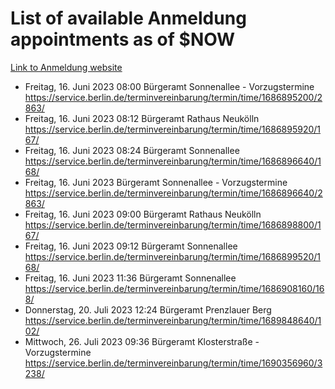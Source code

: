 # List of available Anmeldung appointments as of $NOW
[Link to Anmeldung website](https://service.berlin.de/terminvereinbarung/termin/tag.php?termin=1&anliegen[]=120686&dienstleisterlist=122210,122217,327316,122219,327312,122227,327314,122231,327346,122243,327348,122254,122252,329742,122260,329745,122262,329748,122271,327278,122273,327274,122277,327276,330436,122280,327294,122282,327290,122284,327292,122291,327270,122285,327266,122286,327264,122296,327268,150230,329760,122297,327286,122294,327284,122312,329763,122314,329775,122304,327330,122311,327334,122309,327332,317869,122281,327352,122279,329772,122283,122276,327324,122274,327326,122267,329766,122246,327318,122251,327320,122257,327322,122208,327298,122226,327300&herkunft=http%3A%2F%2Fservice.berlin.de%2Fdienstleistung%2F120686%2F)
- Freitag, 16. Juni 2023 08:00 Bürgeramt Sonnenallee - Vorzugstermine https://service.berlin.de/terminvereinbarung/termin/time/1686895200/2863/
- Freitag, 16. Juni 2023 08:12 Bürgeramt Rathaus Neukölln https://service.berlin.de/terminvereinbarung/termin/time/1686895920/167/
- Freitag, 16. Juni 2023 08:24 Bürgeramt Sonnenallee https://service.berlin.de/terminvereinbarung/termin/time/1686896640/168/
- Freitag, 16. Juni 2023  Bürgeramt Sonnenallee - Vorzugstermine https://service.berlin.de/terminvereinbarung/termin/time/1686896640/2863/
- Freitag, 16. Juni 2023 09:00 Bürgeramt Rathaus Neukölln https://service.berlin.de/terminvereinbarung/termin/time/1686898800/167/
- Freitag, 16. Juni 2023 09:12 Bürgeramt Sonnenallee https://service.berlin.de/terminvereinbarung/termin/time/1686899520/168/
- Freitag, 16. Juni 2023 11:36 Bürgeramt Sonnenallee https://service.berlin.de/terminvereinbarung/termin/time/1686908160/168/
- Donnerstag, 20. Juli 2023 12:24 Bürgeramt Prenzlauer Berg https://service.berlin.de/terminvereinbarung/termin/time/1689848640/102/
- Mittwoch, 26. Juli 2023 09:36 Bürgeramt Klosterstraße - Vorzugstermine https://service.berlin.de/terminvereinbarung/termin/time/1690356960/3238/
